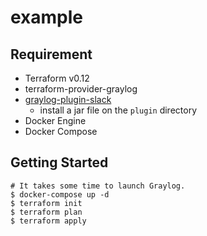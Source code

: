 # example

## Requirement

* Terraform v0.12
* terraform-provider-graylog
* [graylog-plugin-slack](https://github.com/graylog-labs/graylog-plugin-slack)
  * install a jar file on the `plugin` directory
* Docker Engine
* Docker Compose

## Getting Started

```console
# It takes some time to launch Graylog.
$ docker-compose up -d
$ terraform init
$ terraform plan
$ terraform apply
```
